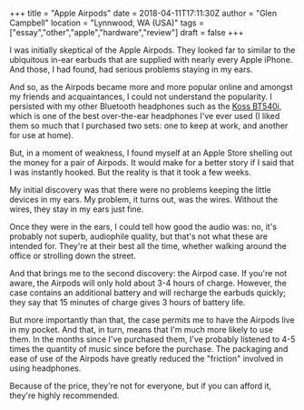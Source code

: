 +++
title = "Apple Airpods"
date = 2018-04-11T17:11:30Z
author = "Glen Campbell"
location = "Lynnwood, WA (USA)"
tags = ["essay","other","apple","hardware","review"]
draft = false
+++

I was initially skeptical of the Apple Airpods. 
They looked far to similar to the ubiquitous in-ear earbuds that are
supplied with nearly every Apple iPhone. 
And those, I had found, had serious problems staying in my ears.

And so, as the Airpods became more and more popular online
and amongst my friends and acquaintances, I could not understand
the popularity. I persisted with my other Bluetooth headphones
such as the
[Koss BT540i](https://www.amazon.com/gp/product/B00MIJU844/ref=oh_aui_search_detailpage?ie=UTF8&psc=1),
which is one of the best over-the-ear headphones I've ever used
(I liked them so much that I purchased two sets:
one to keep at work, and another for use at home).

But, in a moment of weakness, I found myself at an Apple Store
shelling out the money for a pair of Airpods. 
It would make for a better story if I said that I was
instantly hooked. 
But the reality is that it took a few weeks. 

My initial discovery was that there were no problems
keeping the little devices in my ears. 
My problem, it turns out, was the wires. 
Without the wires, they stay in my ears just fine. 

Once they were in the ears, I could tell how good the
audio was: no, it's probably not superb, audiophile quality,
but that's not what these are intended for. 
They're at their best all the time, whether walking around
the office or strolling down the street. 

And that brings me to the second discovery: the Airpod case.
If you're not aware, the Airpods will only hold about 3-4 hours
of charge. However, the case contains an additional battery and
will recharge the earbuds quickly; they say that 15 minutes of
charge gives 3 hours of battery life. 

But more importantly than that, the case permits me to have the
Airpods live in my pocket. And that, in turn, means that I'm 
much more likely to use them. In the months since I've purchased
them, I've probably listened to 4-5 times the quantity of music
since before the purchase. The packaging and ease of use of
the Airpods have greatly reduced the "friction" involved
in using headphones.

Because of the price, they're not for everyone, but if you can
afford it, they're highly recommended.

